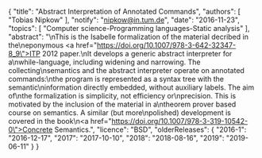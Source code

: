 {
    "title": "Abstract Interpretation of Annotated Commands",
    "authors": [
        "Tobias Nipkow"
    ],
    "notify": "nipkow@in.tum.de",
    "date": "2016-11-23",
    "topics": [
        "Computer science-Programming languages-Static analysis"
    ],
    "abstract": "\nThis is the Isabelle formalization of the material decribed in the\neponymous <a href=\"https://doi.org/10.1007/978-3-642-32347-8_9\">ITP 2012 paper</a>.\nIt develops a generic abstract interpreter for a\nwhile-language, including widening and narrowing. The collecting\nsemantics and the abstract interpreter operate on annotated commands:\nthe program is represented as a syntax tree with the semantic\ninformation directly embedded, without auxiliary labels. The aim of\nthe formalization is simplicity, not efficiency or\nprecision. This is motivated by the inclusion of the material in a\ntheorem prover based course on semantics. A similar (but more\npolished) development is covered in the book\n<a href=\"https://doi.org/10.1007/978-3-319-10542-0\">Concrete Semantics</a>.",
    "licence": "BSD",
    "olderReleases": {
        "2016-1": "2016-12-17",
        "2017": "2017-10-10",
        "2018": "2018-08-16",
        "2019": "2019-06-11"
    }
}